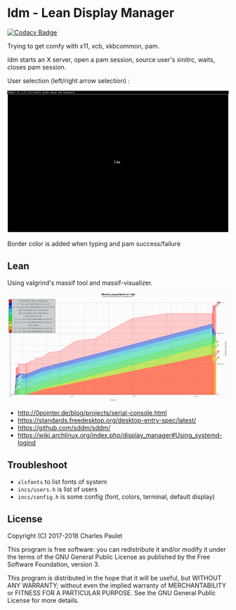 # ldm - Lean Display Manager

[![Codacy Badge](https://api.codacy.com/project/badge/Grade/cfa67e70c07541ffa6eb51260d2e65d7)](https://www.codacy.com/app/valkheim/ldm?utm_source=github.com&amp;utm_medium=referral&amp;utm_content=valkheim/ldm&amp;utm_campaign=Badge_Grade)

Trying to get comfy with x11, xcb, xkbcommon, pam.

ldm starts an X server, open a pam session, source user's xinitrc, waits, closes pam session.

User selection (left/right arrow selection) :

![preview](preview.png)

Border color is added when typing and pam success/failure

## Lean

Using valgrind's massif tool and massif-visualizer.

![Memory consumption](memory_consumption.png)

*  http://0pointer.de/blog/projects/serial-console.html
*  https://standards.freedesktop.org/desktop-entry-spec/latest/
*  https://github.com/sddm/sddm/
*  https://wiki.archlinux.org/index.php/display_manager#Using_systemd-logind

## Troubleshoot

*  `xlsfonts` to list fonts of system
*  `incs/users.h` is list of users
*  `incs/config.h` is some config (font, colors, terminal, default display)

## License

Copyright (C) 2017-2018 Charles Paulet

This program is free software: you can redistribute it and/or modify it under the terms of the GNU General Public License as published by the Free Software Foundation, version 3.

This program is distributed in the hope that it will be useful, but WITHOUT ANY WARRANTY; without even the implied warranty of MERCHANTABILITY or FITNESS FOR A PARTICULAR PURPOSE. See the GNU General Public License for more details.
